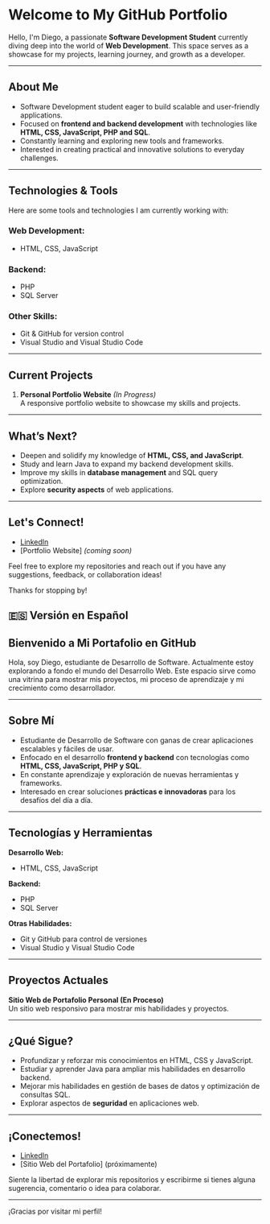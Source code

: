 # Welcome to My GitHub Portfolio

Hello, I'm Diego, a passionate **Software Development Student** currently diving deep into the world of **Web Development**. This space serves as a showcase for my projects, learning journey, and growth as a developer.  

---

## About Me

- Software Development student eager to build scalable and user-friendly applications.  
- Focused on **frontend and backend development** with technologies like **HTML, CSS, JavaScript, PHP and SQL**.  
- Constantly learning and exploring new tools and frameworks.  
- Interested in creating practical and innovative solutions to everyday challenges.

---

## Technologies & Tools

Here are some tools and technologies I am currently working with:  

### Web Development:
- HTML, CSS, JavaScript  

### Backend:
- PHP
- SQL Server

### Other Skills:
- Git & GitHub for version control  
- Visual Studio and Visual Studio Code  

---

## Current Projects

1. **Personal Portfolio Website** *(In Progress)*  
   A responsive portfolio website to showcase my skills and projects.  

---

## What’s Next?

- Deepen and solidify my knowledge of **HTML, CSS, and JavaScript**.  
- Study and learn Java to expand my backend development skills.
- Improve my skills in **database management** and SQL query optimization.  
- Explore **security aspects** of web applications.

---

## Let's Connect!

- [LinkedIn](https://www.linkedin.com/in/dialoma/)  
- [Portfolio Website] *(coming soon)*  

Feel free to explore my repositories and reach out if you have any suggestions, feedback, or collaboration ideas!  

Thanks for stopping by! 


## 🇪🇸 Versión en Español
## Bienvenido a Mi Portafolio en GitHub

Hola, soy Diego, estudiante de Desarrollo de Software. Actualmente estoy explorando a fondo el mundo del Desarrollo Web. Este espacio sirve como una vitrina para mostrar mis proyectos, mi proceso de aprendizaje y mi crecimiento como desarrollador.

---

## Sobre Mí

- Estudiante de Desarrollo de Software con ganas de crear aplicaciones escalables y fáciles de usar.  
- Enfocado en el desarrollo **frontend y backend** con tecnologías como **HTML, CSS, JavaScript, PHP y SQL**.  
- En constante aprendizaje y exploración de nuevas herramientas y frameworks.  
- Interesado en crear soluciones **prácticas e innovadoras** para los desafíos del día a día.

---

## Tecnologías y Herramientas

**Desarrollo Web:**
- HTML, CSS, JavaScript

**Backend:**
- PHP  
- SQL Server

**Otras Habilidades:**
- Git y GitHub para control de versiones  
- Visual Studio y Visual Studio Code

---

## Proyectos Actuales

**Sitio Web de Portafolio Personal (En Proceso)**  
Un sitio web responsivo para mostrar mis habilidades y proyectos.

---

## ¿Qué Sigue?

- Profundizar y reforzar mis conocimientos en HTML, CSS y JavaScript.  
- Estudiar y aprender Java para ampliar mis habilidades en desarrollo backend.  
- Mejorar mis habilidades en gestión de bases de datos y optimización de consultas SQL.  
- Explorar aspectos de **seguridad** en aplicaciones web.

---

## ¡Conectemos!

- [LinkedIn](https://www.linkedin.com/in/dialoma/) 
- [Sitio Web del Portafolio] (próximamente)

Siente la libertad de explorar mis repositorios y escribirme si tienes alguna sugerencia, comentario o idea para colaborar.

---

¡Gracias por visitar mi perfil!
